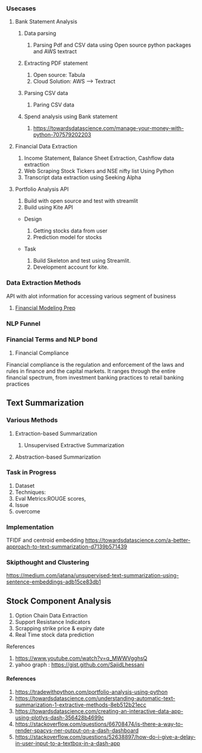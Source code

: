 
### Usecases 

1. Bank Statement Analysis

    1.  Data parsing 
        1. Parsing Pdf and CSV data using Open source python packages and AWS textract 

    2. Extracting PDF statement
        1) Open source: Tabula
        2) Cloud Solution: AWS --> Textract
     
    3. Parsing CSV data 
        1) Paring CSV data 
 
    4. Spend analysis using Bank statement
        1. https://towardsdatascience.com/manage-your-money-with-python-707579202203

2. Financial Data Extraction 
    1. Income Statement, Balance Sheet Extraction, Cashflow data extraction
    2. Web Scraping Stock Tickers and NSE nifty list Using Python 
    3. Transcript data extraction using Seeking Alpha 


3. Portfolio Analysis API 
   1) Build with open source and test with streamlit   
   2) Build using Kite API
  
   * Design 
      1. Getting stocks data from user 
      2. Prediction model for stocks
   
   * Task
      1. Build Skeleton and test using Streamlit. 
      2. Development account for kite. 
   
    

### Data Extraction Methods

API with alot information for accessing various segment of business
1. [Financial Modeling Prep](https://site.financialmodelingprep.com/)


### NLP Funnel 
### Financial Terms and NLP bond

1. Financial Compliance

Financial compliance is the regulation and enforcement of the laws and rules in finance and the capital markets. It ranges through the entire financial spectrum, from investment banking practices to retail banking practices


## Text Summarization

### Various Methods 

   1. Extraction-based Summarization
        1. Unsupervised Extractive Summarization 

   2. Abstraction-based Summarization

### Task in Progress
   1. Dataset 
   2. Techniques:
   3. Eval Metrics:ROUGE scores,
   4. Issue
   5. overcome 
 
### Implementation
TFIDF and centroid embedding
https://towardsdatascience.com/a-better-approach-to-text-summarization-d7139b571439


### Skipthought and Clustering
https://medium.com/jatana/unsupervised-text-summarization-using-sentence-embeddings-adb15ce83db1

## Stock Component Analysis
1. Option Chain Data Extraction
2. Support Resistance Indicators
3. Scrapping strike price & expiry date
4. Real Time stock data prediction

References
1. https://www.youtube.com/watch?v=q_MWWVgghsQ
2. yahoo graph : https://gist.github.com/SajidLhessani

#### References
1. https://tradewithpython.com/portfolio-analysis-using-python
2. https://towardsdatascience.com/understanding-automatic-text-summarization-1-extractive-methods-8eb512b21ecc
3. https://towardsdatascience.com/creating-an-interactive-data-app-using-plotlys-dash-356428b4699c
4. https://stackoverflow.com/questions/66708474/is-there-a-way-to-render-spacys-ner-output-on-a-dash-dashboard
5. https://stackoverflow.com/questions/52638897/how-do-i-give-a-delay-in-user-input-to-a-textbox-in-a-dash-app




